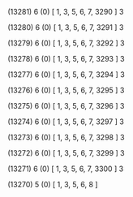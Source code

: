 (13281) 6 (0) [ 1, 3, 5, 6, 7, 3290 ] 3 


(13280) 6 (0) [ 1, 3, 5, 6, 7, 3291 ] 3 


(13279) 6 (0) [ 1, 3, 5, 6, 7, 3292 ] 3 


(13278) 6 (0) [ 1, 3, 5, 6, 7, 3293 ] 3 


(13277) 6 (0) [ 1, 3, 5, 6, 7, 3294 ] 3 


(13276) 6 (0) [ 1, 3, 5, 6, 7, 3295 ] 3 


(13275) 6 (0) [ 1, 3, 5, 6, 7, 3296 ] 3 


(13274) 6 (0) [ 1, 3, 5, 6, 7, 3297 ] 3 


(13273) 6 (0) [ 1, 3, 5, 6, 7, 3298 ] 3 


(13272) 6 (0) [ 1, 3, 5, 6, 7, 3299 ] 3 


(13271) 6 (0) [ 1, 3, 5, 6, 7, 3300 ] 3 


(13270) 5 (0) [ 1, 3, 5, 6, 8 ]  

